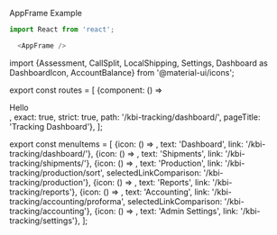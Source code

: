 AppFrame Example
```js
import React from 'react';

  <AppFrame />
```

import {Assessment, CallSplit, LocalShipping, Settings, Dashboard as DashboardIcon, AccountBalance} from '@material-ui/icons';

export const routes = [
  {component: () => <div>Hello</div>, exact: true, strict: true, path: '/kbi-tracking/dashboard/', pageTitle: 'Tracking Dashboard'},
];

export const menuItems = [
  {icon: () => <DashboardIcon />, text: 'Dashboard', link: '/kbi-tracking/dashboard/'},
  {icon: () => <LocalShipping />, text: 'Shipments', link: '/kbi-tracking/shipments/'},
  {icon: () => <CallSplit />, text: 'Production', link: '/kbi-tracking/production/sort', selectedLinkComparison: '/kbi-tracking/production'},
  {icon: () => <Assessment />, text: 'Reports', link: '/kbi-tracking/reports'},
  {icon: () => <AccountBalance />, text: 'Accounting', link: '/kbi-tracking/accounting/proforma', selectedLinkComparison: '/kbi-tracking/accounting'},
  {icon: () => <Settings />, text: 'Admin Settings', link: '/kbi-tracking/settings'},
];
